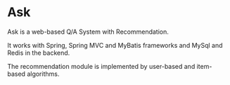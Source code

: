 # Ask
Ask is a web-based Q/A System with Recommendation.

It works with Spring, Spring MVC and MyBatis frameworks and MySql and Redis in the backend.

The recommendation module is implemented by user-based and item-based algorithms.
